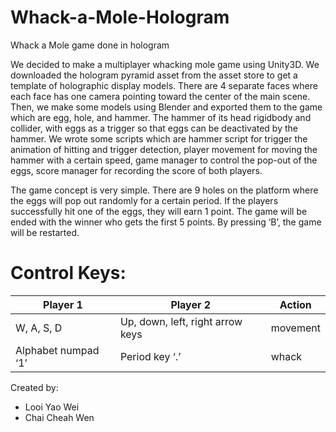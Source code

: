 # Whack-a-Mole-Hologram
Whack a Mole game done in hologram

We decided to make a multiplayer whacking mole game using Unity3D. We downloaded the hologram pyramid asset from the asset store to get a template of holographic display models. There are 4 separate faces where each face has one camera pointing toward the center of the main scene. Then, we make some models using Blender and exported them to the game which are egg, hole, and hammer. The hammer of its head rigidbody and collider, with eggs as a trigger so that eggs can be deactivated by the hammer. We wrote some scripts which are hammer script for trigger the animation of hitting and trigger detection, player movement for moving the hammer with a certain speed, game manager to control the pop-out of the eggs, score manager for recording the score of both players. 

The game concept is very simple. There are 9 holes on the platform where the eggs will pop out randomly for a certain period. If the players successfully hit one of the eggs, they will earn 1 point. The game will be ended with the winner who gets the first 5 points. By pressing ‘B’, the game will be restarted.

# Control Keys:

|Player 1 |Player 2 | Action|
|---------|---------|-------|
|W, A, S, D |Up, down, left, right arrow keys |movement |
|Alphabet numpad ‘1’  |Period key ‘.’ |whack |

Created by:
- Looi Yao Wei	 
- Chai Cheah Wen	
